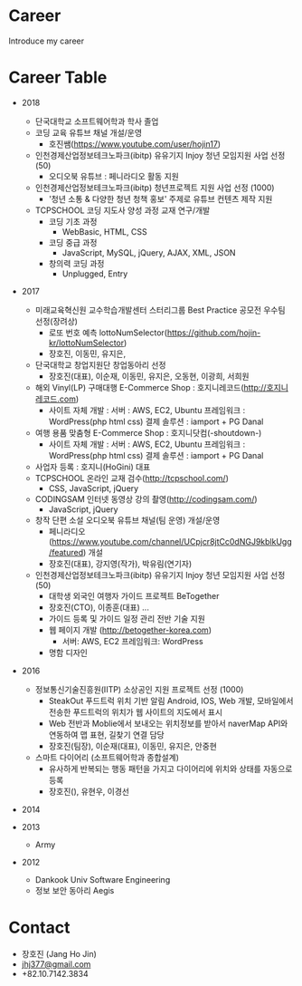 # Career
Introduce my career

# Career Table
- 2018
  - 단국대학교 소프트웨어학과 학사 졸업
  - 코딩 교육 유튜브 채널 개설/운영
     - 호진쌤(https://www.youtube.com/user/hojin17)
  - 인천경제산업정보테크노파크(ibitp) 유유기지 Injoy 청년 모임지원 사업 선정 (50)
    - 오디오북 유튜브 : 페니라디오 활동 지원
  - 인천경제산업정보테크노파크(ibitp) 청년프로젝트 지원 사업 선정 (1000)
    - '청년 소통 & 다양한 청년 청책 홍보' 주제로 유튜브 컨텐츠 제작 지원
  - TCPSCHOOL 코딩 지도사 양성 과정 교재 연구/개발
    - 코딩 기초 과정
      - WebBasic, HTML, CSS
    - 코딩 중급 과정
      - JavaScript, MySQL, jQuery, AJAX, XML, JSON
    - 창의력 코딩 과정
      - Unplugged, Entry
- 2017
  - 미래교육혁신원 교수학습개발센터 스터리그룹 Best Practice 공모전 우수팀 선정(장려상)
    - 로또 번호 예측 lottoNumSelector(https://github.com/hojin-kr/lottoNumSelector)
    - 장호진, 이동민, 유지은, 
  - 단국대학교 창업지원단 창업동아리 선정
    - 장호진(대표), 이순재, 이동민, 유지은, 오동현, 이광희, 서희원
  - 해외 Vinyl(LP) 구매대행 E-Commerce Shop : 호지니레코드(http://호지니레코드.com)
    - 사이트 자체 개발 : 서버 : AWS, EC2, Ubuntu 프레임워크 :  WordPress(php html css) 결제 솔루션 : iamport + PG Danal
  - 여행 용품 맞춤형 E-Commerce Shop : 호지니닷컴(-shoutdown-)
    - 사이트 자체 개발 : 서버 : AWS, EC2, Ubuntu 프레임워크 :  WordPress(php html css) 결제 솔루션 : iamport + PG Danal
  - 사업자 등록 : 호지니(HoGini) 대표
  - TCPSCHOOL 온라인 교재 검수(http://tcpschool.com/)
    - CSS, JavaScript, jQuery
  - CODINGSAM 인터넷 동영상 강의 촬영(http://codingsam.com/)
    - JavaScript, jQuery
  - 창작 단편 소설 오디오북 유튜브 채널(팀 운영) 개설/운영 
     - 페니라디오(https://www.youtube.com/channel/UCpjcr8jtCc0dNGJ9kblkUgg/featured) 개설 
     - 장호진(대표), 강지영(작가), 박유림(연기자)
  - 인천경제산업정보테크노파크(ibitp) 유유기지 Injoy 청년 모임지원 사업 선정 (50)
    - 대학생 외국인 여행자 가이드 프로젝트 BeTogether
    - 장호진(CTO), 이종훈(대표) ...
    - 가이드 등록 및 가이드 일정 관리 전반 기술 지원
    - 웹 페이지 개발 (http://betogether-korea.com)
      - 서버: AWS, EC2 프레임워크: WordPress
    - 명함 디자인
- 2016
  - 정보통신기술진흥원(IITP) 소상공인 지원 프로젝트 선정 (1000)
    - SteakOut 푸드트럭 위치 기반 알림 Android, IOS, Web 개발, 모바일에서 전송한 푸드트럭의 위치가 웹 사이트의 지도에서 표시 
    - Web 전반과 Moblie에서 보내오는 위치정보를 받아서 naverMap API와 연동하여 맵 표현, 길찾기 연결 담당
    - 장호진(팀장), 이순재(대표), 이동민, 유지은, 안중현
  - 스마트 다이어리 (소프트웨어학과 종합설계)
    - 유사하게 반복되는 행동 패턴을 가지고 다이어리에 위치와 상태를 자동으로 등록
    - 장호진(), 유현우, 이경선 
- 2014

- 2013
  - Army
- 2012
  - Dankook Univ Software Engineering
  - 정보 보안 동아리 Aegis

# Contact 
- 장호진 (Jang Ho Jin)
- jhj377@gmail.com
- +82.10.7142.3834
